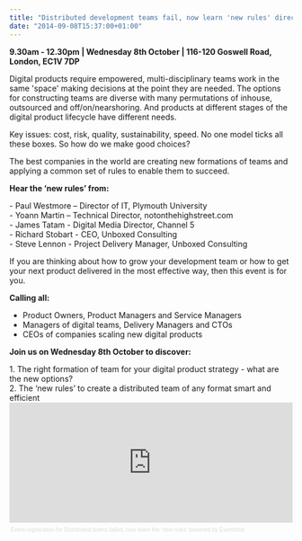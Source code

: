 ```yaml
---
title: "Distributed development teams fail, now learn 'new rules' direct from companies who have created smart, successful and distributed teams"
date: "2014-09-08T15:37:00+01:00"
---
```


<p><b>9.30am - 12.30pm |  Wednesday 8th October  |  116-120 Goswell Road, London, EC1V 7DP</b><br/></p>

<p>Digital products require empowered, multi-disciplinary teams work in the same &#39;space&#39; making decisions at the point they are needed. The options for constructing teams are diverse with many permutations of inhouse, outsourced and off/on/nearshoring. And products at different stages of the digital product lifecycle have different needs. </p>

<p>Key issues: cost, risk, quality, sustainability, speed. No one model ticks all these boxes. So how do we make good choices?</p>

<p>The best companies in the world are creating new formations of teams and applying a common set of rules to enable them to succeed.</p>

<p><b>Hear the ‘new rules’ from:</b><br/></p>
- Paul Westmore – Director of IT, Plymouth University<br/>
- Yoann Martin – Technical Director, notonthehighstreet.com<br/>
- James Tatam - Digital Media Director, Channel 5<br/>
- Richard Stobart - CEO, Unboxed Consulting<br/>
- Steve Lennon - Project Delivery Manager, Unboxed Consulting<br/>

<p>If you are thinking about how to grow your development team or how to get your next product delivered in the most effective way, then this event is for you.<br/></p>
<b>Calling all:</b>

- Product Owners, Product Managers and Service Managers<br/>
- Managers of digital teams, Delivery Managers and CTOs<br/>
- CEOs of companies scaling new digital products

<p><b>Join us on Wednesday 8th October to discover:</b><br/></p>
1. The right formation of team for your digital product strategy - what are the new options?<br/>
2. The ‘new rules’ to create a distributed team of any format smart and efficient<br/>

<div><iframe  src="https://eventbrite.co.uk/tickets-external?eid=13000405563&amp;ref=etckt" frameborder="0" height="214" width="100%" vspace="0" hspace="0" marginheight="5" marginwidth="5" scrolling="auto" allowtransparency="true"></iframe><div style="font-family:Helvetica, Arial; font-size:10px; padding:5px 0 5px; margin:2px; width:100%; text-align:left;" ><a style="color:#ddd; text-decoration:none;" target="_blank" href="http://www.eventbrite.co.uk/r/etckt">Event registration</a><span style="color:#ddd;"> for </span><a style="color:#ddd; text-decoration:none;" target="_blank" href="https://www.eventbrite.co.uk/e/distributed-teams-failed-now-learn-the-new-rules-tickets-13000405563?ref=etckt">Distributed teams failed, now learn the ‘new rules’</a> <span style="color:#ddd;">powered by</span> <a style="color:#ddd; text-decoration:none;" target="_blank" href="http://www.eventbrite.co.uk?ref=etckt">Eventbrite</a></div></div>
